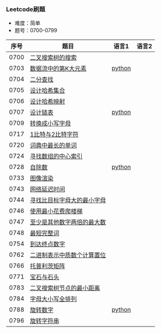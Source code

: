 ### Leetcode刷题
* 难度：简单
* 题号：0700-0799

|序号|题目|语言1|语言2|
|---|---|---|---|
|0700|<a href="https://leetcode-cn.com/problems/search-in-a-binary-search-tree/">二叉搜索树的搜索</a>|||
|0703|<a href="https://leetcode-cn.com/problems/kth-largest-element-in-a-stream/">数据流中的第K大元素</a>|<a href="https://github.com/hhe0/Leetcode/tree/master/Easy/0700-0799/0703/python">python</a>||
|0704|<a href="https://leetcode-cn.com/problems/binary-search/">二分查找</a>|||
|0705|<a href="https://leetcode-cn.com/problems/design-hashset/">设计哈希集合</a>|||
|0706|<a href="https://leetcode-cn.com/problems/design-hashmap/">设计哈希映射</a>|||
|0707|<a href="https://leetcode-cn.com/problems/design-linked-list/">设计链表</a>|<a href="https://github.com/hhe0/Leetcode/tree/master/Easy/0700-0799/0707/python">python</a>||
|0709|<a href="https://leetcode-cn.com/problems/to-lower-case/">转换成小写字母</a>|||
|0717|<a href="https://leetcode-cn.com/problems/1-bit-and-2-bit-characters/">1比特与2比特字符</a>|||
|0720|<a href="https://leetcode-cn.com/problems/longest-word-in-dictionary/">词典中最长的单词</a>|||
|0724|<a href="https://leetcode-cn.com/problems/find-pivot-index/">寻找数组的中心索引</a>|||
|0728|<a href="https://leetcode-cn.com/problems/self-dividing-numbers/">自除数</a>|<a href="https://github.com/hhe0/Leetcode/tree/master/Easy/0700-0799/0728/python">python</a>||
|0733|<a href="https://leetcode-cn.com/problems/flood-fill/">图像渲染</a>|||
|0743|<a href="https://leetcode-cn.com/problems/network-delay-time/">网络延迟时间</a>|||
|0744|<a href="https://leetcode-cn.com/problems/find-smallest-letter-greater-than-target/">寻找比目标字母大的最小字母</a>|||
|0746|<a href="https://leetcode-cn.com/problems/min-cost-climbing-stairs/">使用最小花费爬楼梯</a>|||
|0747|<a href="https://leetcode-cn.com/problems/largest-number-at-least-twice-of-others/">至少是其他数字两倍的最大数</a>|||
|0748|<a href="https://leetcode-cn.com/problems/shortest-completing-word/">最短完整词</a>|||
|0754|<a href="https://leetcode-cn.com/problems/reach-a-number/">到达终点数字</a>|||
|0762|<a href="https://leetcode-cn.com/problems/prime-number-of-set-bits-in-binary-representation/">二进制表示中质数个计算置位</a>|||
|0766|<a href="https://leetcode-cn.com/problems/toeplitz-matrix/">托普利茨矩阵</a>|||
|0771|<a href="https://leetcode-cn.com/problems/jewels-and-stones/">宝石与石头</a>|||
|0783|<a href="https://leetcode-cn.com/problems/minimum-distance-between-bst-nodes/">二叉搜索树节点的最小距离</a>|||
|0784|<a href="https://leetcode-cn.com/problems/letter-case-permutation/">字母大小写全排列</a>|||
|0788|<a href="https://leetcode-cn.com/problems/rotated-digits/">旋转数字</a>|<a href="https://github.com/hhe0/Leetcode/tree/master/Easy/0700-0799/0788/python">python</a>||
|0796|<a href="https://leetcode-cn.com/problems/rotate-string/">旋转字符串</a>|||
